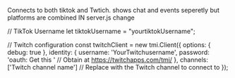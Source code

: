 Connects to both tiktok and Twtich. shows chat and events seperetly but platforms are combined
IN server.js change 

// TikTok Username
let tiktokUsername = "yourtiktokUsername";

// Twitch configuration
const twitchClient = new tmi.Client({
    options: { debug: true },
    identity: {
        username: 'YourTwitchusername',
        password: 'oauth: Get this ' // Obtain at https://twitchapps.com/tmi/
    },
    channels: ['Twitch channel name'] // Replace with the Twitch channel to connect to
});
